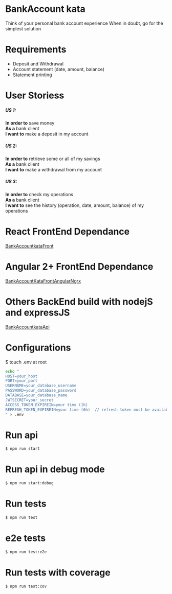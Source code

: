 # BankAccount kata
Think of your personal bank account experience When in doubt, go for the simplest solution

# Requirements
- Deposit and Withdrawal
- Account statement (date, amount, balance)
- Statement printing
 
# User Storiess
##### US 1:
**In order to** save money  
**As a** bank client  
**I want to** make a deposit in my account  
 
##### US 2: 
**In order to** retrieve some or all of my savings  
**As a** bank client  
**I want to** make a withdrawal from my account  
 
##### US 3: 
**In order to** check my operations  
**As a** bank client  
**I want to** see the history (operation, date, amount, balance)  of my operations  


# React FrontEnd Dependance

[BankAccountkataFront](https://github.com/emilindadie/BankAccountKataFront)

# Angular 2+ FrontEnd Dependance

[BankAccountKataFrontAngularNgrx](https://github.com/emilindadie/BankAccountKataFrontAngularNgrx)


# Others BackEnd build with nodejS and expressJS

[BankAccountkataApi](https://github.com/emilindadie/BankAccountKataApi)


# Configurations

$ touch .env at root

```sh
echo "
HOST=your_host
PORT=your_port
USERNAME=your_database_username
PASSWORD=your_database_password
DATABASE=your_database_name
JWTSECRET=your_secret
ACCESS_TOKEN_EXPIREIN=your time (1h)
REFRESH_TOKEN_EXPIREIN=your time (6h)  // refresh token must be available longer than access token
" > .env
```

# Run api
```sh
$ npm run start
```

# Run api in debug mode
```sh
$ npm run start:debug
```

# Run tests
```sh
$ npm run test  
```

# e2e tests
```sh
$ npm run test:e2e 
```

# Run tests with coverage
```sh
$ npm run test:cov 
```
